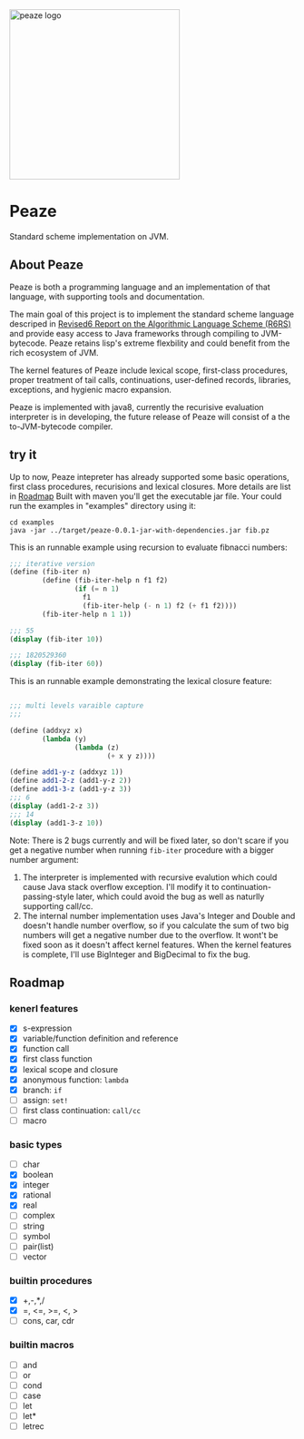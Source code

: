 <img src="https://raw.githubusercontent.com/pzque/peaze/master/doc/peaze-logo.png" width="300" alt="peaze logo"/>

# Peaze
Standard scheme implementation on JVM.

## About Peaze
Peaze is both a programming language and an implementation of that language, with supporting tools and documentation.

The main goal of this project is to implement the standard scheme language descriped in [Revised6 Report on the Algorithmic Language Scheme (R6RS)](http://www.r6rs.org/) and provide easy access to Java frameworks through compiling to JVM-bytecode. Peaze retains lisp's extreme flexbility and could benefit from the rich ecosystem of JVM.

The kernel features of Peaze include lexical scope, first-class procedures, proper treatment of tail calls, continuations, user-defined records, libraries, exceptions, and hygienic macro expansion.

Peaze is implemented with java8, currently the recurisive evaluation interpreter is in developing, the future release of Peaze will consist of a the to-JVM-bytecode compiler.

## try it
Up to now, Peaze intepreter has already supported some basic operations, first class procedures, recurisions and lexical closures. More details are list in [Roadmap](#roadmap)  Built with maven you'll get the executable jar file. Your could run the examples in "examples" directory using it: 

```
cd examples
java -jar ../target/peaze-0.0.1-jar-with-dependencies.jar fib.pz
```
This is an runnable example using recursion to evaluate fibnacci numbers:

```scheme
;;; iterative version
(define (fib-iter n)
        (define (fib-iter-help n f1 f2)
                (if (= n 1)
                  f1
                  (fib-iter-help (- n 1) f2 (+ f1 f2))))
        (fib-iter-help n 1 1))

;;; 55
(display (fib-iter 10))

;;; 1820529360
(display (fib-iter 60))
```


This is an runnable example demonstrating the lexical closure feature:

```scheme

;;; multi levels varaible capture
;;;

(define (addxyz x)
        (lambda (y)
                (lambda (z)
                        (+ x y z))))

(define add1-y-z (addxyz 1))
(define add1-2-z (add1-y-z 2))
(define add1-3-z (add1-y-z 3))
;;; 6
(display (add1-2-z 3))
;;; 14
(display (add1-3-z 10))
```

Note: There is 2 bugs currently and will be fixed later, so don't scare if you get a negative number when running `fib-iter` procedure with a bigger number argument:
1. The interpreter is implemented with recursive evalution which could cause Java stack overflow exception. I'll modify it to continuation-passing-style later, which could avoid the bug as well as naturlly supporting call/cc.
2. The internal number implementation uses Java's Integer and Double and doesn't handle number overflow, so if you calculate the sum of two big numbers will get a negative number due to the overflow. It wont't be fixed soon as it doesn't affect kernel features. When the kernel features is complete, I'll use BigInteger and BigDecimal to fix the bug.

## <span id="roadmap">Roadmap</span>
### kenerl features
- [x] s-expression
- [x] variable/function definition and reference
- [x] function call
- [x] first class function
- [x] lexical scope and closure
- [x] anonymous function: `lambda`
- [x] branch: `if`
- [ ] assign: `set!`
- [ ] first class continuation: `call/cc`
- [ ] macro

### basic types
- [ ] char
- [x] boolean
- [x] integer
- [x] rational
- [x] real
- [ ] complex
- [ ] string
- [ ] symbol
- [ ] pair(list)
- [ ] vector

### builtin procedures
- [x] +,-,*,/
- [x] =, <=, >=, <, > 
- [ ] cons, car, cdr

### builtin macros
- [ ] and
- [ ] or
- [ ] cond
- [ ] case
- [ ] let
- [ ] let*
- [ ] letrec
